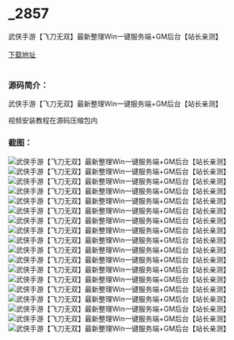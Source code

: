# _2857
武侠手游【飞刀无双】最新整理Win一键服务端+GM后台【站长亲测】
<br/></br>
[下载地址](https://www.uuid2.com/2857.html "下载地址")
<br/></br>
<h3>源码简介：</h3>
<p>武侠手游【飞刀无双】最新整理Win一键服务端+GM后台【站长亲测】<p>
<p>视频安装教程在源码压缩包内<p>
<h3>截图：</h3>
<img src="https://www.uuid2.com/wp-content/uploads/img/202201/0309208519.jpg" alt="武侠手游【飞刀无双】最新整理Win一键服务端+GM后台【站长亲测】"><img src="https://www.uuid2.com/wp-content/uploads/img/202201/ce5b61b920.jpg" alt="武侠手游【飞刀无双】最新整理Win一键服务端+GM后台【站长亲测】"><img src="https://www.uuid2.com/wp-content/uploads/img/202201/b4b8388854.jpg" alt="武侠手游【飞刀无双】最新整理Win一键服务端+GM后台【站长亲测】"><img src="https://www.uuid2.com/wp-content/uploads/img/202201/347a934326.jpg" alt="武侠手游【飞刀无双】最新整理Win一键服务端+GM后台【站长亲测】"><img src="https://www.uuid2.com/wp-content/uploads/img/202201/bee2461869.jpg" alt="武侠手游【飞刀无双】最新整理Win一键服务端+GM后台【站长亲测】"><img src="https://www.uuid2.com/wp-content/uploads/img/202201/9b03c6e997.jpg" alt="武侠手游【飞刀无双】最新整理Win一键服务端+GM后台【站长亲测】"><img src="https://www.uuid2.com/wp-content/uploads/img/202201/9dc2290426.jpg" alt="武侠手游【飞刀无双】最新整理Win一键服务端+GM后台【站长亲测】"><img src="https://www.uuid2.com/wp-content/uploads/img/202201/56c246b632.jpg" alt="武侠手游【飞刀无双】最新整理Win一键服务端+GM后台【站长亲测】"><img src="https://www.uuid2.com/wp-content/uploads/img/202201/3d05cc8759.jpg" alt="武侠手游【飞刀无双】最新整理Win一键服务端+GM后台【站长亲测】"><img src="https://www.uuid2.com/wp-content/uploads/img/202201/90ffef0367.jpg" alt="武侠手游【飞刀无双】最新整理Win一键服务端+GM后台【站长亲测】"><img src="https://www.uuid2.com/wp-content/uploads/img/202201/ed5b716419.jpg" alt="武侠手游【飞刀无双】最新整理Win一键服务端+GM后台【站长亲测】"><img src="https://www.uuid2.com/wp-content/uploads/img/202201/de921cb262.jpg" alt="武侠手游【飞刀无双】最新整理Win一键服务端+GM后台【站长亲测】"><img src="https://www.uuid2.com/wp-content/uploads/img/202201/b82caa6895.jpg" alt="武侠手游【飞刀无双】最新整理Win一键服务端+GM后台【站长亲测】"><img src="https://www.uuid2.com/wp-content/uploads/img/202201/dc47f46673.jpg" alt="武侠手游【飞刀无双】最新整理Win一键服务端+GM后台【站长亲测】"><img src="https://www.uuid2.com/wp-content/uploads/img/202201/97cf8fe289.jpg" alt="武侠手游【飞刀无双】最新整理Win一键服务端+GM后台【站长亲测】"><img src="https://www.uuid2.com/wp-content/uploads/img/202201/4558664933.jpg" alt="武侠手游【飞刀无双】最新整理Win一键服务端+GM后台【站长亲测】"><img src="https://www.uuid2.com/wp-content/uploads/img/202201/9101de0140.jpg" alt="武侠手游【飞刀无双】最新整理Win一键服务端+GM后台【站长亲测】"><img src="https://www.uuid2.com/wp-content/uploads/img/202201/9f162ac618.jpg" alt="武侠手游【飞刀无双】最新整理Win一键服务端+GM后台【站长亲测】">
